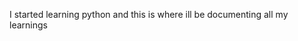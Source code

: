 I started learning python and this is where ill be documenting 
all my learnings



  
 
 
 
 
 
 






